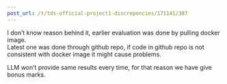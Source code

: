 ```yaml
---
post_url: /t/tds-official-project1-discrepencies/171141/387
---
```

I don’t know reason behind it, earlier evaluation was done by pulling docker image.  
Latest one was done through github repo, if code in github repo is not consistent with docker image it might cause problems.

LLM won’t provide same results every time, for that reason we have give bonus marks.